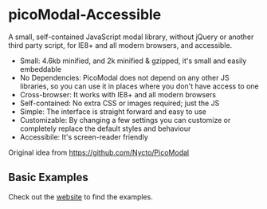 # picoModal-Accessible

A small, self-contained JavaScript modal library, without jQuery or another third party script, for IE8+ and all modern browsers, and accessible.

  * Small: 4.6kb minified, and 2k minified & gzipped, it's small and easily embeddable
  * No Dependencies: PicoModal does not depend on any other JS libraries, so you can use it in places where you don't have access to one
  * Cross-browser: It works with IE8+ and all modern browsers
  * Self-contained: No extra CSS or images required; just the JS
  * Simple: The interface is straight forward and easy to use
  * Customizable: By changing a few settings you can customize or completely replace the default styles and behaviour
  * Accessibile: It's screen-reader friendly

Original idea from https://github.com/Nycto/PicoModal

Basic Examples
--------------

Check out the [website](http://aymkdn.github.io/picoModal-Accessible) to find the examples.

